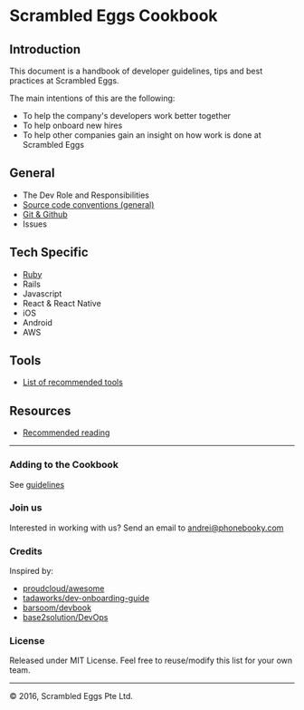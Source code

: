 # Scrambled Eggs Cookbook

## Introduction
This document is a handbook of developer guidelines, tips and best practices at Scrambled Eggs.

The main intentions of this are the following:
- To help the company's developers work better together
- To help onboard new hires
- To help other companies gain an insight on how work is done at Scrambled Eggs

## General
- The Dev Role and Responsibilities
- [Source code conventions (general)](general/source-code-conventions.md)
- [Git & Github](general/git.md)
- Issues

## Tech Specific
- [Ruby](tech/ruby.md)
- Rails
- Javascript
- React & React Native
- iOS
- Android
- AWS

## Tools
- [List of recommended tools](tools/recommended-list.md)

## Resources
- [Recommended reading](resources/recommended-reading.md)

---
### Adding to the Cookbook
See [guidelines](guideline-guidelines.md)

### Join us
Interested in working with us? Send an email to [andrei@phonebooky.com](mailto:andrei@phonebooky.com)

### Credits
Inspired by:
- [proudcloud/awesome](https://github.com/proudcloud/awesome)
- [tadaworks/dev-onboarding-guide](https://github.com/tadaworks/dev-onboarding-guide)
- [barsoom/devbook](https://github.com/barsoom/devbook)
- [base2solution/DevOps](https://github.com/base2solutions/DevOps)

### License
Released under MIT License. Feel free to reuse/modify this list for your own team.

---
:copyright: 2016, Scrambled Eggs Pte Ltd.
